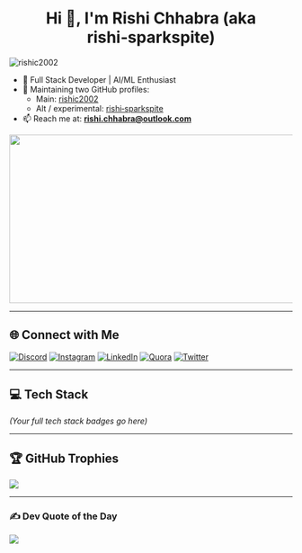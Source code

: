 <h1 align="center">Hi 👋, I'm Rishi Chhabra (aka rishi‑sparkspite)</h1>

<p align="left">
  <img src="https://komarev.com/ghpvc/?username=rishic2002&label=Profile%20views&color=0e75b6&style=flat" alt="rishic2002" />
  
</p>

- 🔭 Full Stack Developer | AI/ML Enthusiast  
- 🧩 Maintaining two GitHub profiles:  
  - Main: [rishic2002](https://github.com/rishic2002)  
  - Alt / experimental: [rishi‑sparkspite](https://github.com/rishi‑sparkspite)  
- 📫 Reach me at: **rishi.chhabra@outlook.com**

<div align="center">
  <img src="https://media.giphy.com/media/dWesBcTLavkZuG35MI/giphy.gif" width="600" height="300"/>
</div>

---

## 🌐 Connect with Me

[![Discord](https://img.shields.io/badge/Discord-%237289DA.svg?logo=discord&logoColor=white)](https://discordapp.com/users/RishiChhabra#5817)
[![Instagram](https://img.shields.io/badge/Instagram-%23E4405F.svg?logo=Instagram&logoColor=white)](https://www.instagram.com/rishi._.chhabra/)
[![LinkedIn](https://img.shields.io/badge/LinkedIn-%230077B5.svg?logo=linkedin&logoColor=white)](https://www.linkedin.com/in/rishi-chhabra-7144b1212/)
[![Quora](https://img.shields.io/badge/Quora-%23B92B27.svg?logo=Quora&logoColor=white)](https://www.quora.com/profile/Rishi-Chhabra-6)
[![Twitter](https://img.shields.io/badge/Twitter-%231DA1F2.svg?logo=Twitter&logoColor=white)](https://twitter.com/Rishixhhabra)

---

## 💻 Tech Stack

*(Your full tech stack badges go here)*

---

## 🏆 GitHub Trophies

![](https://github-profile-trophy.vercel.app/?username=rishi-chhabra&theme=discord&no-frame=false&no-bg=false&margin-w=4)

---

### ✍️ Dev Quote of the Day

![](https://quotes-github-readme.vercel.app/api?type=horizontal&theme=radical)
